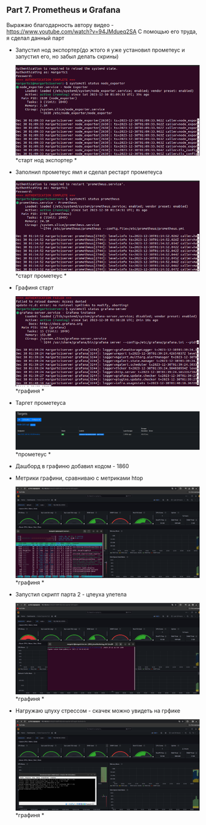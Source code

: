 ## Part 7. Prometheus и Grafana
Выражаю благодарность автору видео - https://www.youtube.com/watch?v=94JMdueq2SA С помощью его труда, я сделал данный парт
* Запустил нод экспортер(до жтого я уже установил прометеус и запустил его, но забыл делать скрины)

   ![Версия установленной Ubuntu - 20.04.6 LTS](screenshot/7.1.png)<br>*старт нод экспортер *<br>

* Заполнил прометеус ямл и сделал рестарт прометеуса

   ![Версия установленной Ubuntu - 20.04.6 LTS](screenshot/7.2.png)<br>*старт прометеус *<br>

* Графиня старт

   ![Версия установленной Ubuntu - 20.04.6 LTS](screenshot/7.3.png)<br>*графиня *<br>

* Таргет прометеуса

   ![Версия установленной Ubuntu - 20.04.6 LTS](screenshot/7.4.png)<br>*прометеус *<br>

* Дашборд в графиню добавил кодом - 1860
* Метрики графини, сравниваю с метриками htop

   ![Версия установленной Ubuntu - 20.04.6 LTS](screenshot/7.5.png)<br>*графиня *<br>

* Запустил скрипт парта 2 - цпеуха улетела

   ![Версия установленной Ubuntu - 20.04.6 LTS](screenshot/7.6.png)<br>*графиня *<br>

* Нагружаю цпуху стрессом - скачек можно увидеть на грфике

   ![Версия установленной Ubuntu - 20.04.6 LTS](screenshot/7.7.png)<br>*графиня *<br>